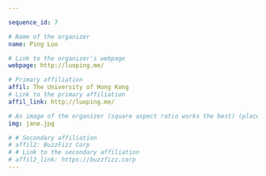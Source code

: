 ```yaml
---

sequence_id: 7

# Name of the organizer
name: Ping Luo

# Link to the organizer's webpage
webpage: http://luoping.me/

# Primary affiliation
affil: The University of Hong Kong
# Link to the primary affiliation
affil_link: http://luoping.me/

# An image of the organizer (square aspect ratio works the best) (place in the `assets/img/organizers` directory)
img: jane.jpg

# # Secondary affiliation
# affil2: BuzzFizz Corp
# # Link to the secondary affiliation
# affil2_link: https://buzzfizz.corp
---
```


